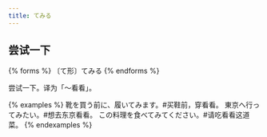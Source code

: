 ```yaml
---
title: てみる
---
```


## 尝试一下

{% forms %}
〔て形〕てみる
{% endforms %}

尝试一下。译为「～看看」。

{% examples %}
靴を買う前に、履いてみます。#买鞋前，穿看看。
東京へ行ってみたい。#想去东京看看。
この料理を食べてみてください。#请吃看看这道菜。
{% endexamples %}
